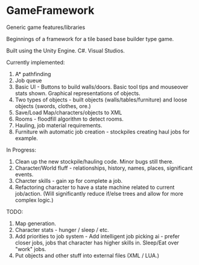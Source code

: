 # GameFramework
Generic game features/libraries

Beginnings of a framework for a tile based base builder type game.

Built using the Unity Engine. C#. Visual Studios.

Currently implemented:

1. A* pathfinding
2. Job queue
3. Basic UI - Buttons to build walls/doors. Basic tool tips and mouseover stats shown. Graphical representations of objects.
4. Two types of objects - built objects (walls/tables/furniture) and loose objects (swords, clothes, ore.)
5. Save/Load Map/characters/objects to XML
6. Rooms - floodfill algorithm to detect rooms.
7. Hauling, job material requirements. 
8. Furniture wih automatic job creation - stockpiles creating haul jobs for example.

In Progress:

1. Clean up the new stockpile/hauling code. Minor bugs still there. 
2. Character/World fluff - relationships, history, names, places, significant events.
3. Charcter skills - gain xp for complete a job.
4. Refactoring character to have a state machine related to current job/action. (Will significantly reduce if/else trees and allow for more complex logic.)

TODO:

1. Map generation.
2. Character stats - hunger / sleep / etc. 
3. Add priorities to job system - Add intelligent job picking ai - prefer closer jobs, jobs that character has higher skills in. Sleep/Eat over "work" jobs.
4. Put objects and other stuff into external files (XML / LUA.)

